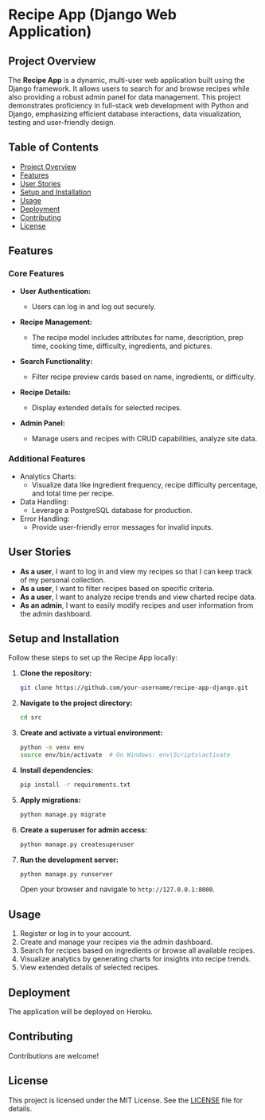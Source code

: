# Recipe App (Django Web Application)

## Project Overview

The **Recipe App** is a dynamic, multi-user web application built using the Django framework. It allows users to search for and browse recipes while also providing a robust admin panel for data management. This project demonstrates proficiency in full-stack web development with Python and Django, emphasizing efficient database interactions, data visualization, testing and user-friendly design.

## Table of Contents

- [Project Overview](#project-overview)
- [Features](#features)
- [User Stories](#user-stories)
- [Setup and Installation](#setup-and-installation)
- [Usage](#usage)
- [Deployment](#deployment)
- [Contributing](#contributing)
- [License](#license)

## Features

### Core Features

- **User Authentication:**
  - Users can log in and log out securely.
  
- **Recipe Management:**
  - The recipe model includes attributes for name, description, prep time, cooking time, difficulty, ingredients, and pictures.
  
- **Search Functionality:**
  - Filter recipe preview cards based on name, ingredients, or difficulty.

- **Recipe Details:**
  - Display extended details for selected recipes.

- **Admin Panel:**
  - Manage users and recipes with CRUD capabilities, analyze site data.

### Additional Features

- Analytics Charts:
  - Visualize data like ingredient frequency, recipe difficulty percentage, and total time per recipe.
- Data Handling:
  - Leverage a PostgreSQL database for production.
- Error Handling:
  - Provide user-friendly error messages for invalid inputs.

## User Stories

- **As a user**, I want to log in and view my recipes so that I can keep track of my personal collection.
- **As a user**, I want to filter recipes based on specific criteria.
- **As a user**, I want to analyze recipe trends and view charted recipe data.
- **As an admin**, I want to easily modify recipes and user information from the admin dashboard.

## Setup and Installation

Follow these steps to set up the Recipe App locally:

1. **Clone the repository:**
   ```sh
   git clone https://github.com/your-username/recipe-app-django.git
   ```

2. **Navigate to the project directory:**
   ```sh
   cd src
   ```

3. **Create and activate a virtual environment:**
   ```sh
   python -m venv env
   source env/bin/activate  # On Windows: env\Scripts\activate
   ```

4. **Install dependencies:**
   ```sh
   pip install -r requirements.txt
   ```

5. **Apply migrations:**
   ```sh
   python manage.py migrate
   ```

6. **Create a superuser for admin access:**
   ```sh
   python manage.py createsuperuser
   ```

7. **Run the development server:**
   ```sh
   python manage.py runserver
   ```

   Open your browser and navigate to `http://127.0.0.1:8000`.

## Usage

1. Register or log in to your account.
2. Create and manage your recipes via the admin dashboard.
3. Search for recipes based on ingredients or browse all available recipes.
4. Visualize analytics by generating charts for insights into recipe trends.
5. View extended details of selected recipes.

## Deployment

The application will be deployed on Heroku.

## Contributing

Contributions are welcome!

## License

This project is licensed under the MIT License. See the [LICENSE](LICENSE) file for details.